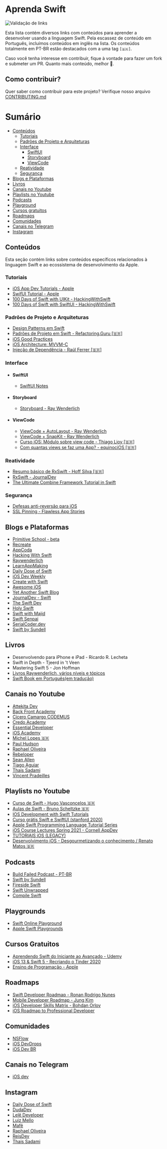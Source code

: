 # Aprenda Swift

![Validação de links](https://github.com/CodandoApple/aprenda-swift/actions/workflows/validation.yml/badge.svg?branch=main)

Esta lista contém diversos links com conteúdos para aprender a desenvolver usando a linguagem Swift. Pela escassez de conteúdo em Português, incluímos conteúdos em inglês na lista. Os conteúdos totalmente em PT-BR estão destacados com a uma tag `[🇧🇷]`.

Caso você tenha interesse em contribuir, fique à vontade para fazer um fork e submeter um PR. Quanto mais conteúdo, melhor 🙂.

## Como contribuir?

Quer saber como contribuir para este projeto? Verifique nosso arquivo [CONTRIBUTING.md](https://github.com/CodandoApple/aprenda-swift/blob/main/CONTRIBUTING.md)

# Sumário

- [Conteúdos](#conteúdos)
  - [Tutoriais](#tutoriais)
  - [Padrões de Projeto e Arquiteturas](#padrões-de-projeto-e-arquiteturas)
  - [Interface](#interface)
     - [SwiftUI](#swiftui)
     - [Storyboard](#storyboard)
     - [ViewCode](#viewcode)
  - [Reatividade](#reatividade)
  - [Segurança](#segurança)
- [Blogs e Plataformas](#blogs-e-plataformas)
- [Livros](#livros)
- [Canais no Youtube](#canais-no-youtube)
- [Playlists no Youtube](#playlists-no-youtube)
- [Podcasts](#podcasts)
- [Playground](#playgrounds)
- [Cursos gratuitos](#cursos-gratuitos)
- [Roadmaps](#roadmaps)
- [Comunidades](#comunidades)
- [Canais no Telegram](#canais-no-telegram)
- [Instagram](#instagram)

## Conteúdos

Esta seção contém links sobre conteúdos específicos relacionados à linguagem Swift e ao ecossistema de desenvolvimento da Apple.

### Tutoriais

- [iOS App Dev Tutorials - Apple](https://developer.apple.com/tutorials/app-dev-training)
- [SwifUI Tutorial - Apple](https://developer.apple.com/tutorials/swiftui)
- [100 Days of Swift with UIKit - HackingWithSwift](https://www.hackingwithswift.com/100)
- [100 Days of Swift with SwiftUI - HackingWithSwift](https://www.hackingwithswift.com/100/swiftui)

### Padrões de Projeto e Arquiteturas
- [Design Patterns em Swift](https://github.com/ochococo/Design-Patterns-In-Swift)
- [Padrões de Projeto em Swift - Refactoring.Guru [🇧🇷]](https://refactoring.guru/pt-br/design-patterns/swift)
- [iOS Good Practices](https://github.com/futurice/ios-good-practices)
- [iOS Architecture: MVVM-C](https://medium.com/sudo-by-icalia-labs/ios-architecture-mvvm-c-introduction-1-6-815204248518)
- [Injeção de Dependência - Raúl Ferrer [🇧🇷]](https://ichi.pro/pt/injecao-de-dependencia-em-swift-165262232561857)

### Interface

- #### SwiftUI
  - [SwiftUI Notes](https://heckj.github.io/swiftui-notes/)

- #### Storyboard
  - [Storyboard - Ray Wenderlich](https://www.raywenderlich.com/5055364-ios-storyboards-getting-started)

- #### ViewCode
  - [ViewCode + AutoLayout - Ray Wenderlich](https://www.raywenderlich.com/6004856-building-an-app-with-only-code-using-auto-layout)
  - [ViewCode + SnapKit - Ray Wenderlich](https://www.raywenderlich.com/3225401-snapkit-for-ios-constraints-in-a-snap)
  - [Curso iOS: Módulo sobre view code - Thiago Lioy [🇧🇷]](https://medium.com/@tpLioy/curso-ios-m%C3%B3dulo-sobre-view-code-af0f6188297b)
  - [Com quantas views se faz uma App? - equinociOS [🇧🇷]](http://equinocios.com/view-code/2017/03/18/com-quantas-views-se-faz-um-APP/)

### Reatividade

- [Resumo básico de RxSwift - Hoff Silva [🇧🇷]](https://hoffsilva.medium.com/resumo-b%C3%A1sico-de-rxswift-3703f8318a7f)
- [RxSwift - JournalDev](https://www.journaldev.com/22691/rxswift)
- [The Ultimate Combine Framework Tutorial in Swift](https://theswiftdev.com/the-ultimate-combine-framework-tutorial-in-swift/)

### Segurança

- [Defesas anti-reversão para iOS](https://mobile-security.gitbook.io/mobile-security-testing-guide/ios-testing-guide/0x06j-testing-resiliency-against-reverse-engineering#testing-anti-debugging-detection-mstg-resilience-2)
- [SSL Pinning - Flawless App Stories](https://medium.com/flawless-app-stories/ssl-pinning-254fa8ca2109)

## Blogs e Plataformas

- [Primitive School - beta](https://www.primitive.school/beta)
- [Recreate](https://recreatecode.substack.com)
- [AppCoda](https://www.appcoda.com/ios-programming-course/)
- [Hacking With Swift](https://www.hackingwithswift.com/learn)
- [Raywenderlich](https://www.raywenderlich.com/ios/paths)
- [LearnAppMaking](https://learnappmaking.com/)
- [Daily Dose of Swift](https://dailydoseofswift.com)
- [iOS Dev Weekly](https://iosdevweekly.com)
- [Create with Swift](https://createwithswift.com)
- [Awesome iOS](https://awesome-ios.readthedocs.io/en/latest/)
- [Yet Another Swift Blog](https://www.vadimbulavin.com/)
- [JournalDev - Swift](https://www.journaldev.com/swift)
- [The Swift Dev](https://theswiftdev.com/)
- [Holy Swift](https://holyswift.app/)
- [Swift with Majid](https://swiftwithmajid.com/)
- [Swift Senpai](https://swiftsenpai.com/)
- [SerialCoder.dev](https://serialcoder.dev/)
- [Swift by Sundell](https://www.swiftbysundell.com/)

## Livros

- Desenvolvendo para iPhone e iPad - Ricardo R. Lecheta
- Swift in Depth - Tjeerd in 't Veen
- Mastering Swift 5 - Jon Hoffman
- [Livros Raywenderlich, vários níveis e tópicos](https://www.raywenderlich.com/ios/books)
- [Swift Book em Português(em tradução)](https://github.com/AcademyIFCE/Swift-Book)

## Canais no Youtube
 
- [Attekita Dev](https://www.youtube.com/channel/UCetRsdZxDQDcgVDJd6erz6g)
- [Back Front Academy](https://www.youtube.com/c/BackFrontAcademy)
- [Cícero Camargo CODEMUS](https://www.youtube.com/c/C%C3%ADceroCamargoCODEMUS/)
- [Credo Academy](https://www.youtube.com/c/CredoAcademy/)
- [Essential Developer](https://www.youtube.com/channel/UCjFr010oOpmlzZNw79f-1fA)
- [iOS Academy](https://www.youtube.com/channel/UCnksRRifsSCGUZpQukUKAyg)
- [Michel Lopes 🇧🇷](https://www.youtube.com/channel/UC_Z0xQUwA5G06-LZFnmR8MA/)
- [Paul Hudson](https://www.youtube.com/c/PaulHudson/)
- [Raphael Oliveira](https://www.youtube.com/rapholivera)
- [Rebeloper](https://www.youtube.com/channel/UCK88iDIf2V6w68WvC-k7jcg)
- [Sean Allen](https://www.youtube.com/c/SeanAllen)
- [Tiago Aguiar](https://www.youtube.com/c/TiagoAguiar/)
- [Thais Sadami](https://www.youtube.com/ThaisSadami)
- [Vincent Pradeilles](https://www.youtube.com/c/VincentPradeilles)

## Playlists no Youtube

- [Curso de Swift - Hugo Vasconcelos 🇧🇷](https://www.youtube.com/playlist?list=PLxNM4ef1BpxjjMKpcYSqXI4eY4tZG2csm)
- [Aulas de Swift - Bruno Scheltzke 🇧🇷](https://youtube.com/playlist?list=PLZwVYMtzU9Em9q0vVyneFdqn-4XVl9YBG)
- [IOS Development with Swift Tutorials](https://youtube.com/playlist?list=PL6gx4Cwl9DGDgp7nGSUnnXihbTLFZJ79B)
- [Curso grátis Swift e SwiftUI (stanford 2020)](https://youtube.com/playlist?list=PLMdYygf53DP46rneFgJ7Ab6fJPcMvr8gC)
- [Apple Swift Programming Language Tutorial Series](https://youtube.com/playlist?list=PLfOZCUzRoPfKeOS_pwpiqbdviGcCOcTYb)
- [iOS Course Lectures Spring 2021 - Cornell AppDev](https://youtube.com/playlist?list=PLjf6nsEcF5KOVWRlOPwrJm9X69YtSx_OZ)
- [TUTORIAIS iOS (LEGACY)](https://www.youtube.com/playlist?list=PLJ0AcghBBWSjpnacG8ZD_1pWpU5IJrp2d)
- [Desenvolvimento iOS - Desgourmetizando o conhecimento / Renato Matos 🇧🇷](https://www.youtube.com/watch?v=q0FAU6_7We0&list=PLEPErUz4EUV-Sy6ZrJjRyMRgKJPs5EGjF)

## Podcasts

- [Build Failed Podcast - PT-BR](https://twitter.com/buildfailedcast)
- [Swift by Sundell](https://www.swiftbysundell.com/podcast)
- [Fireside Swift](https://www.firesideswift.com/)
- [Swift Unwrapped](https://spec.fm/podcasts/swift-unwrapped)
- [Compile Swift](https://compileswift.com/episodes.html)

## Playgrounds

- [Swift Online Playground](https://swiftfiddle.com)
- [Apple Swift Playgrounds](https://www.apple.com/swift/playgrounds/)

## Cursos Gratuitos

- [Aprendendo Swift do Iniciante ao Avançado - Udemy](https://www.udemy.com/course/aprendendoswift3/)
- [iOS 13 & Swift 5 - Recriando o Tinder 2020](https://www.udemy.com/course/ios-13-swift-5-recriando-o-tinder-2020/)
- [Ensino de Programação - Apple](https://www.apple.com/br/education/k12/teaching-code/)

## Roadmaps

- [Swift Developer Roadmap - Ronan Rodrigo Nunes](https://trello.com/b/hLGyiEEE/swift-developer-roadmap)
- [Mobile Developer Roadmap - Jung Kim](https://github.com/godrm/mobile-developer-roadmap)
- [iOS Developer Skills Matrix - Bohdan Orlov](https://medium.com/ios-os-x-development/find-the-image-and-markdown-version-on-github-fee807255235)
- [iOS Roadmap to Professional Developer](https://www.youtube.com/watch?v=pbhLZMVBlp0)

## Comunidades
- [NSFlow](https://t.me/nsflowbr)
- [iOS DevDrops](https://t.me/iosdrops)
- [iOS Dev BR](https://iosdevbr.slack.com/)

## Canais no Telegram
- [iOS dev](https://t.me/iosdevio)

## Instagram

- [Daily Dose of Swift](https://www.instagram.com/dailydoseofswift)
- [DudaDev](https://www.instagram.com/dudadev/?hl=pt-br)
- [Lelê Developer](https://www.instagram.com/leledeveloper)
- [Luiz Mello](https://www.instagram.com/luizmello.dev)
- [Mafê](https://www.instagram.com/mafe_tech)
- [Raphael Oliveira](https://www.instagram.com/rapholivera)
- [ReisDev](https://www.instagram.com/reisdev)
- [Thais Sadami](https://www.instagram.com/thaissadami)

